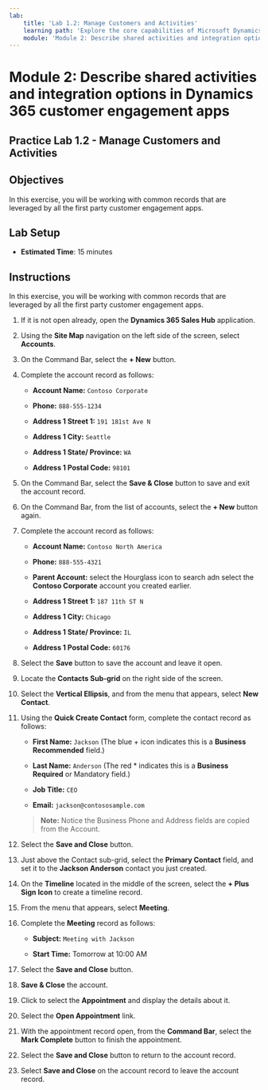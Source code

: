 ```yaml
---
lab:
    title: 'Lab 1.2: Manage Customers and Activities'
    learning path: 'Explore the core capabilities of Microsoft Dynamics 365 customer engagement apps'
    module: 'Module 2: Describe shared activities and integration options in Dynamics 365 customer engagement apps'
---
```


Module 2: Describe shared activities and integration options in Dynamics 365 customer engagement apps
========================

## Practice Lab 1.2 - Manage Customers and Activities

## Objectives

In this exercise, you will be working with common records that are leveraged by all the first party customer engagement apps. 

## Lab Setup

  - **Estimated Time**: 15 minutes

## Instructions

In this exercise, you will be working with common records that are leveraged by all the first party customer engagement apps. 

1.  If it is not open already, open the **Dynamics 365 Sales Hub** application.  

2.  Using the **Site Map** navigation on the left side of the screen, select **Accounts**.  

3.  On the Command Bar, select the **+ New** button. 

4.  Complete the account record as follows: 

	- **Account Name:** `Contoso Corporate` 

	- **Phone:** `888-555-1234` 

	- **Address 1 Street 1:** `191 181st Ave N` 

	- **Address 1 City:** `Seattle` 

	- **Address 1 State/ Province:** `WA` 

	- **Address 1 Postal Code:** `98101` 

5.  On the Command Bar, select the **Save & Close** button to save and exit the account record. 

6.  On the Command Bar, from the list of accounts, select the **+ New** button again. 

7.  Complete the account record as follows: 

	- **Account Name:** `Contoso North America` 

	- **Phone:** `888-555-4321` 

	- **Parent Account:** select the Hourglass icon to search adn select the **Contoso Corporate** account you created earlier. 

	- **Address 1 Street 1:** `187 11th ST N`

	- **Address 1 City:** `Chicago` 

	- **Address 1 State/ Province:** `IL` 

	- **Address 1 Postal Code:** `60176` 

8.  Select the **Save** button to save the account and leave it open. 

9.  Locate the **Contacts Sub-grid** on the right side of the screen. 

10. Select the **Vertical Ellipsis**, and from the menu that appears, select **New Contact**.  

11. Using the **Quick Create Contact** form, complete the contact record as follows: 

	- **First Name:** `Jackson` (The blue + icon indicates this is a **Business Recommended** field.)

	- **Last Name:** `Anderson` (The red * indicates this is a **Business Required** or Mandatory field.)

	- **Job Title:** `CEO` 

	- **Email:** `jackson@contososample.com` 

    > **Note:** Notice the Business Phone and Address fields are copied from the Account.

12. Select the **Save and Close** button. 

13. Just above the Contact sub-grid, select the **Primary Contact** field, and set it to the **Jackson Anderson** contact you just created.  

14. On the **Timeline** located in the middle of the screen, select the **+ Plus Sign Icon** to create a timeline record. 

15. From the menu that appears, select **Meeting**. 

16. Complete the **Meeting** record as follows: 

	- **Subject:** `Meeting with Jackson` 

	- **Start Time:** Tomorrow at 10:00 AM 

17. Select the **Save and Close** button. 

18. **Save & Close** the account. 

19. Click to select the **Appointment** and display the details about it.  

20. Select the **Open Appointment** link. 

21. With the appointment record open, from the **Command Bar**, select the **Mark Complete** button to finish the appointment.  

22. Select the **Save and Close** button to return to the account record.  

23. Select **Save and Close** on the account record to leave the account record. 

